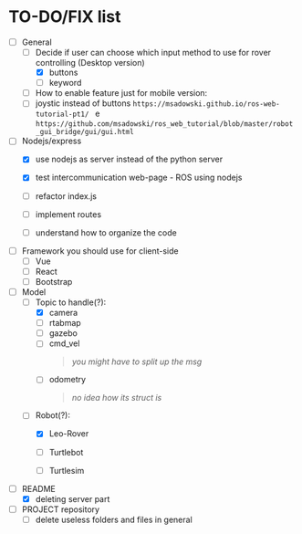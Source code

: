 # TO-DO/FIX list
- [ ] General
  - [ ] Decide if user can choose which input method to use for rover controlling (Desktop version)
    - [x] buttons
    - [ ] keyword
  - [ ]  How to enable feature just for mobile version:
    - [ ] joystic instead of buttons  `https://msadowski.github.io/ros-web-tutorial-pt1/ ` e `https://github.com/msadowski/ros_web_tutorial/blob/master/robot_gui_bridge/gui/gui.html`
- [ ] Nodejs/express
  - [x] use nodejs as server instead of the python server
  - [x] test intercommunication web-page - ROS using nodejs
  - [ ] refactor index.js
  - [ ] implement routes
  - [ ] understand how to organize the code
  

- [ ] Framework you should use for client-side
  - [ ] Vue
  - [ ] React
  - [ ] Bootstrap
 
 - [ ] Model
   - [ ] Topic to handle(?):
      - [x] camera
      - [ ] rtabmap
      - [ ] gazebo
      - [ ] cmd_vel
          > *you might have to split up the msg*        
       - [ ] odometry
          > *no idea how its struct is*
   - [ ]  Robot(?):
      - [x] Leo-Rover
      - [ ] Turtlebot
      - [ ] Turtlesim  
    

- [ ] README 
  - [x] deleting server part

- [ ] PROJECT repository
  - [ ] delete useless folders and files in general
